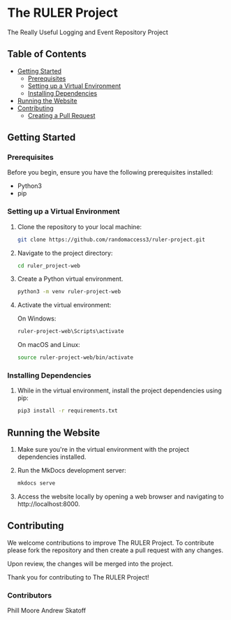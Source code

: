 # The RULER Project

The Really Useful Logging and Event Repository Project

## Table of Contents
- [Getting Started](#getting-started)
  - [Prerequisites](#prerequisites)
  - [Setting up a Virtual Environment](#setting-up-a-virtual-environment)
  - [Installing Dependencies](#installing-dependencies)
- [Running the Website](#running-the-website)
- [Contributing](#contributing)
  - [Creating a Pull Request](#creating-a-pull-request)

## Getting Started

### Prerequisites

Before you begin, ensure you have the following prerequisites installed:

- Python3
- pip

### Setting up a Virtual Environment

1. Clone the repository to your local machine:

   ```bash
   git clone https://github.com/randomaccess3/ruler-project.git
   ```

2. Navigate to the project directory:

   ```bash
   cd ruler_project-web
   ```

3. Create a Python virtual environment.

   ```bash
   python3 -m venv ruler-project-web
   ```

4. Activate the virtual environment:

   On Windows:

   ```bash
   ruler-project-web\Scripts\activate
   ```

   On macOS and Linux:

   ```bash
   source ruler-project-web/bin/activate
   ```

### Installing Dependencies

1. While in the virtual environment, install the project dependencies using pip:

   ```bash
   pip3 install -r requirements.txt
   ```

## Running the Website

1. Make sure you're in the virtual environment with the project dependencies installed.

2. Run the MkDocs development server:

   ```bash
   mkdocs serve
   ```

3. Access the website locally by opening a web browser and navigating to http://localhost:8000.

## Contributing

We welcome contributions to improve The RULER Project. To contribute please fork the repository and then create a pull request with any changes.

Upon review, the changes will be merged into the project.

Thank you for contributing to The RULER Project!

### Contributors

Phill Moore
Andrew Skatoff